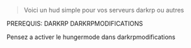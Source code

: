 > Voici un hud simple pour vos serveurs darkrp ou autres

PREREQUIS:
    DARKRP
    DARKRPMODIFICATIONS

Pensez a activer le hungermode dans darkrpmodifications